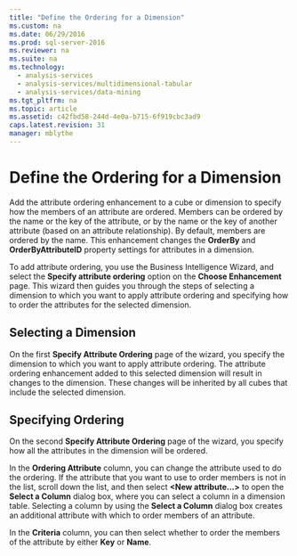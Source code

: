 ```yaml
---
title: "Define the Ordering for a Dimension"
ms.custom: na
ms.date: 06/29/2016
ms.prod: sql-server-2016
ms.reviewer: na
ms.suite: na
ms.technology: 
  - analysis-services
  - analysis-services/multidimensional-tabular
  - analysis-services/data-mining
ms.tgt_pltfrm: na
ms.topic: article
ms.assetid: c42fbd58-244d-4e0a-b715-6f919cbc3ad9
caps.latest.revision: 31
manager: mblythe
---
```

# Define the Ordering for a Dimension
Add the attribute ordering enhancement to a cube or dimension to specify how the members of an attribute are ordered. Members can be ordered by the name or the key of the attribute, or by the name or the key of another attribute (based on an attribute relationship). By default, members are ordered by the name. This enhancement changes the **OrderBy** and **OrderByAttributeID** property settings for attributes in a dimension.  
  
 To add attribute ordering, you use the Business Intelligence Wizard, and select the **Specify attribute ordering** option on the **Choose Enhancement** page. This wizard then guides you through the steps of selecting a dimension to which you want to apply attribute ordering and specifying how to order the attributes for the selected dimension.  
  
## Selecting a Dimension  
 On the first **Specify Attribute Ordering** page of the wizard, you specify the dimension to which you want to apply attribute ordering. The attribute ordering enhancement added to this selected dimension will result in changes to the dimension. These changes will be inherited by all cubes that include the selected dimension.  
  
## Specifying Ordering  
 On the second **Specify Attribute Ordering** page of the wizard, you specify how all the attributes in the dimension will be ordered.  
  
 In the **Ordering Attribute** column, you can change the attribute used to do the ordering. If the attribute that you want to use to order members is not in the list, scroll down the list, and then select **<New attribute...\>** to open the **Select a Column** dialog box, where you can select a column in a dimension table. Selecting a column by using the **Select a Column** dialog box creates an additional attribute with which to order members of an attribute.  
  
 In the **Criteria** column, you can then select whether to order the members of the attribute by either **Key** or **Name**.